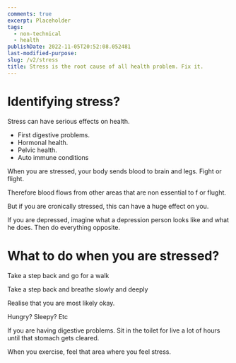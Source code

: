 ```yaml
---
comments: true
excerpt: Placeholder
tags:
  - non-technical
  - health
publishDate: 2022-11-05T20:52:08.052481
last-modified-purpose:
slug: /v2/stress
title: Stress is the root cause of all health problem. Fix it.
---
```


# Identifying stress?

Stress can have serious effects on health.

- First digestive problems.
- Hormonal health.
- Pelvic health.
- Auto immune conditions

When you are stressed, your body sends blood to brain and legs. Fight or flight.

Therefore blood flows from other areas that are non essential to f or flught.

But if you are cronically stressed, this can have a huge effect on you.

If you are depressed, imagine what a depression person looks like and what he does. Then do everything opposite.

# What to do when you are stressed?

Take a step back and go for a walk

Take a step back and breathe slowly and deeply

Realise that you are most likely okay.

Hungry? Sleepy? Etc

If you are having digestive problems. Sit in the toilet for live a lot of hours until that stomach gets cleared.

When you exercise, feel that area where you feel stress.
